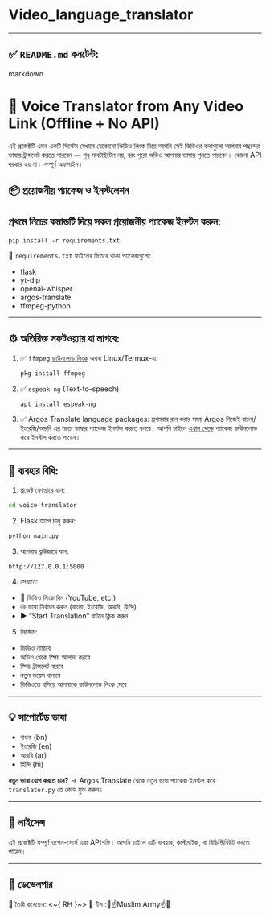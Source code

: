 # Video_language_translator
---
## ✅ `README.md` কনটেন্ট:

markdown
# 🎥 Voice Translator from Any Video Link (Offline + No API)

এই প্রজেক্টটি এমন একটি সিস্টেম যেখানে যেকোনো ভিডিও লিংক দিয়ে আপনি সেই ভিডিওর কথাগুলো আপনার পছন্দের ভাষায় ট্রান্সলেট করতে পারবেন — শুধু সাবটাইটেল নয়, বরং পুরো অডিও আপনার ভাষায় শুনতে পারবেন। কোনো API দরকার হয় না। সম্পূর্ণ অফলাইন।





## 📦 প্রয়োজনীয় প্যাকেজ ও ইনস্টলেশন

প্রথমে নিচের কমান্ডটি দিয়ে সকল প্রয়োজনীয় প্যাকেজ ইনস্টল করুন:
---
```
pip install -r requirements.txt
````

📂 `requirements.txt` ফাইলের ভিতরে থাকা প্যাকেজগুলো:

* flask
* yt-dlp
* openai-whisper
* argos-translate
* ffmpeg-python

---

## ⚙️ অতিরিক্ত সফটওয়্যার যা লাগবে:

1. ✅ `ffmpeg`
   [ডাউনলোড লিংক](https://ffmpeg.org/download.html)
   অথবা Linux/Termux-এ:

   ```bash
   pkg install ffmpeg
   ```

2. ✅ `espeak-ng` (Text-to-speech)

   ```bash
   apt install espeak-ng
   ```

3. ✅ Argos Translate language packages:
   প্রথমবার রান করার সময় Argos নিজেই বাংলা/ইংরেজি/আরবি এর মতো ভাষার প্যাকেজ ইনস্টল করতে বলবে। আপনি চাইলে [এখান থেকে](https://www.argosopentech.com/argospm/index/) প্যাকেজ ডাউনলোড করে ইনস্টল করতে পারেন।

---

## 🚀 ব্যবহার বিধি:

1. প্রজেক্ট ফোল্ডারে যান:

```bash
cd voice-translator
```

2. Flask অ্যাপ চালু করুন:

```bash
python main.py
```

3. আপনার ব্রাউজারে যান:

```
http://127.0.0.1:5000
```

4. সেখানে:

* 🎯 ভিডিও লিংক দিন (YouTube, etc.)
* 🌐 ভাষা নির্বাচন করুন (বাংলা, ইংরেজি, আরবি, হিন্দি)
* ▶️ “Start Translation” বাটনে ক্লিক করুন

5. সিস্টেম:

* ভিডিও নামাবে
* অডিও থেকে স্পিচ আলাদা করবে
* স্পিচ ট্রান্সলেট করবে
* নতুন ভয়েস বানাবে
* ভিডিওতে বসিয়ে আপনাকে ডাউনলোড লিংক দেবে

---

## 💡 সাপোর্টেড ভাষা

* বাংলা (bn)
* ইংরেজি (en)
* আরবি (ar)
* হিন্দি (hi)

**নতুন ভাষা যোগ করতে চান?**
→ Argos Translate থেকে নতুন ভাষা প্যাকেজ ইনস্টল করে `translator.py` তে কোড যুক্ত করুন।

---

## 📜 লাইসেন্স

এই প্রজেক্টটি সম্পূর্ণ ওপেন-সোর্স এবং API-ফ্রি। আপনি চাইলে এটি ব্যবহার, কাস্টমাইজ, বা রিডিস্ট্রিবিউট করতে পারেন।

---

## 🤝 ডেভেলপার

🧠 তৈরি করেছেন: <~{ RH }~>
👥 টিম :📿☝️Muslim Army☝️📿


```
